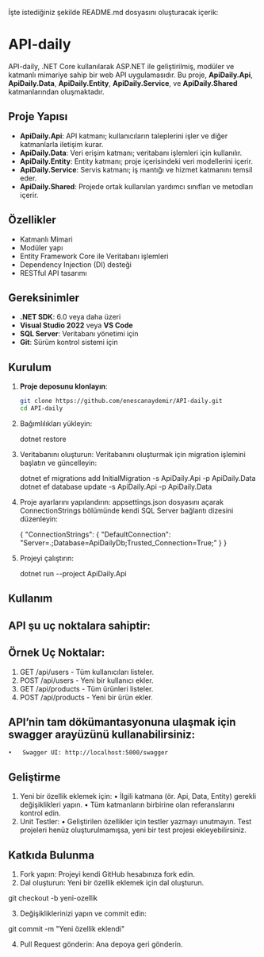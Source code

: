 İşte istediğiniz şekilde README.md dosyasını oluşturacak içerik:

# API-daily

API-daily, .NET Core kullanılarak ASP.NET ile geliştirilmiş, modüler ve katmanlı mimariye sahip bir web API uygulamasıdır. Bu proje, **ApiDaily.Api**, **ApiDaily.Data**, **ApiDaily.Entity**, **ApiDaily.Service**, ve **ApiDaily.Shared** katmanlarından oluşmaktadır.

## Proje Yapısı

- **ApiDaily.Api**: API katmanı; kullanıcıların taleplerini işler ve diğer katmanlarla iletişim kurar.
- **ApiDaily.Data**: Veri erişim katmanı; veritabanı işlemleri için kullanılır.
- **ApiDaily.Entity**: Entity katmanı; proje içerisindeki veri modellerini içerir.
- **ApiDaily.Service**: Servis katmanı; iş mantığı ve hizmet katmanını temsil eder.
- **ApiDaily.Shared**: Projede ortak kullanılan yardımcı sınıfları ve metodları içerir.

## Özellikler

- Katmanlı Mimari
- Modüler yapı
- Entity Framework Core ile Veritabanı işlemleri
- Dependency Injection (DI) desteği
- RESTful API tasarımı

## Gereksinimler

- **.NET SDK**: 6.0 veya daha üzeri
- **Visual Studio 2022** veya **VS Code**
- **SQL Server**: Veritabanı yönetimi için
- **Git**: Sürüm kontrol sistemi için

## Kurulum

1. **Proje deposunu klonlayın**:
   ```bash
   git clone https://github.com/enescanaydemir/API-daily.git
   cd API-daily

2.	Bağımlılıkları yükleyin:

    dotnet restore


3.	Veritabanını oluşturun:
    Veritabanını oluşturmak için migration işlemini başlatın ve güncelleyin:

    dotnet ef migrations add InitialMigration -s ApiDaily.Api -p ApiDaily.Data
    dotnet ef database update -s ApiDaily.Api -p ApiDaily.Data


4.	Proje ayarlarını yapılandırın:
    appsettings.json dosyasını açarak ConnectionStrings bölümünde kendi SQL Server bağlantı dizesini düzenleyin:

    {
    "ConnectionStrings": {
        "DefaultConnection": "Server=.;Database=ApiDailyDb;Trusted_Connection=True;"
    }
    }


5.	Projeyi çalıştırın:

    dotnet run --project ApiDaily.Api



## Kullanım

## API şu uç noktalara sahiptir:

## Örnek Uç Noktalar:
1.	GET /api/users - Tüm kullanıcıları listeler.
2.	POST /api/users - Yeni bir kullanıcı ekler.
3.	GET /api/products - Tüm ürünleri listeler.
4.	POST /api/products - Yeni bir ürün ekler.

## API’nin tam dökümantasyonuna ulaşmak için swagger arayüzünü kullanabilirsiniz:
	•	Swagger UI: http://localhost:5000/swagger

## Geliştirme
1.	Yeni bir özellik eklemek için:
	•	İlgili katmana (ör. Api, Data, Entity) gerekli değişiklikleri yapın.
	•	Tüm katmanların birbirine olan referanslarını kontrol edin.
2.	Unit Testler:
	•	Geliştirilen özellikler için testler yazmayı unutmayın. Test projeleri henüz oluşturulmamışsa, yeni bir test projesi ekleyebilirsiniz.

## Katkıda Bulunma
1.	Fork yapın: Projeyi kendi GitHub hesabınıza fork edin.
2.	Dal oluşturun: Yeni bir özellik eklemek için dal oluşturun.

git checkout -b yeni-ozellik


3.	Değişikliklerinizi yapın ve commit edin:

git commit -m "Yeni özellik eklendi"


4.	Pull Request gönderin: Ana depoya geri gönderin.

